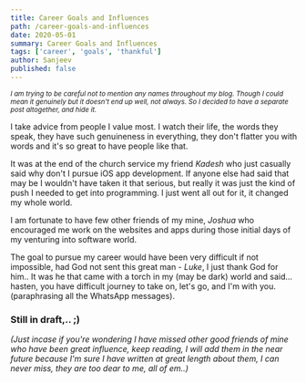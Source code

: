 ```yaml
---
title: Career Goals and Influences
path: /career-goals-and-influences
date: 2020-05-01
summary: Career Goals and Influences
tags: ['career', 'goals', 'thankful']
author: Sanjeev
published: false
---
```


_<small>I am trying to be careful not to mention any names throughout my blog. Though I could mean it genuinely but it doesn't end up well, not always. So I decided to have a separate post altogether, and hide it.</small>_

I take advice from people I value most. I watch their life, the words they speak, they have such genuineness in everything, they don't flatter you with words and it's so great to have people like that.

It was at the end of the church service my friend _Kadesh_ who just casually said why don't I pursue iOS app development. If anyone else had said that may be I wouldn't have taken it that serious, but really it was just the kind of push I needed to get into programming. I just went all out for it, it changed my whole world.

I am fortunate to have few other friends of my mine, _Joshua_ who encouraged me work on the websites and apps during those initial days of my venturing into software world.

The goal to pursue my career would have been very difficult if not impossible, had God not sent this great man - _Luke_, I just thank God for him.. It was he that came with a torch in my (may be dark) world and said... hasten, you have difficult journey to take on, let's go, and I'm with you. (paraphrasing all the WhatsApp messages).

### Still in draft,.. ;)

_(Just incase if you're wondering I have missed other good friends of mine who have been great influence, keep reading, I will add them in the near future because I'm sure I have written at great length about them, I can never miss, they are too dear to me, all of em..)_
